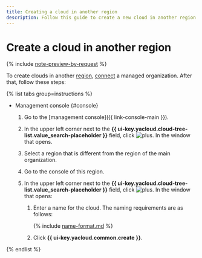 ```yaml
---
title: Creating a cloud in another region
description: Follow this guide to create a new cloud in another region using a managed organization.
---
```


# Create a cloud in another region

{% include [note-preview-by-request](../../../_includes/note-preview-by-request.md) %}

To create clouds in another [region](../../../overview/concepts/region.md), [connect](../../../organization/operations/add-region.md) a managed organization. After that, follow these steps:

{% list tabs group=instructions %}

- Management console {#console}

  1. Go to the [management console]({{ link-console-main }}).

  1. In the upper left corner next to the **{{ ui-key.yacloud.cloud-tree-list.value_search-placeholder }}** field, click ![plus](../../../_assets/console-icons/plus.svg). In the window that opens.
  
  1. Select a region that is different from the region of the main organization.

  1. Go to the console of this region.

  1. In the upper left corner next to the **{{ ui-key.yacloud.cloud-tree-list.value_search-placeholder }}** field, click ![plus](../../../_assets/console-icons/plus.svg). In the window that opens:

     1. Enter a name for the cloud. The naming requirements are as follows:

          {% include [name-format.md](../../../_includes/name-format.md) %}

     1. Click **{{ ui-key.yacloud.common.create }}**.

{% endlist %}